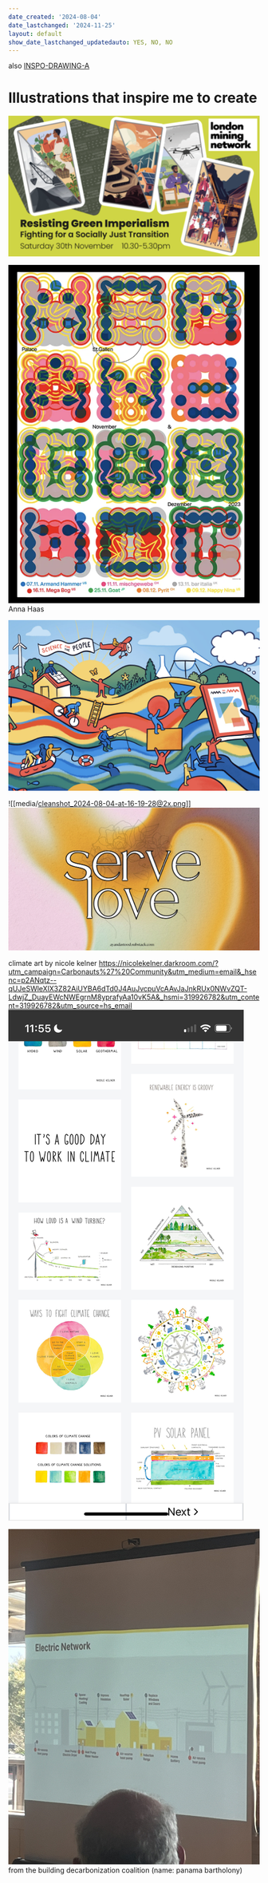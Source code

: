 ```yaml
---
date_created: '2024-08-04'
date_lastchanged: '2024-11-25'
layout: default
show_date_lastchanged_updatedauto: YES, NO, NO
---
```



also [INSPO-DRAWING-A](INSPO-DRAWING-A.md)
# Illustrations that inspire me to create 

![](media/cleanshot_2024-11-24-at-20-16-55@2x%201.png)

![](media/cleanshot_2024-11-02-at-15-06-20@2x.png)Anna Haas


![](media/cleanshot_2024-08-18-at-13-14-31@2x.png)

![[media/cleanshot_2024-08-04-at-16-19-28@2x.png]]
![](media/cleanshot_2024-09-04-at-14-34-55@2x.png)


climate art by nicole kelner
https://nicolekelner.darkroom.com/?utm_campaign=Carbonauts%27%20Community&utm_medium=email&_hsenc=p2ANqtz--qUJeSWleXlX3Z82AiUYBA6dTd0J4AuJvcpuVcAAvJaJnkRUx0NWvZQT-LdwjZ_DuayEWcNWEgrnM8yprafyAa10vK5A&_hsmi=319926782&utm_content=319926782&utm_source=hs_email
![](media/IMG_4373.png)

![](media/IMG_4455.jpeg)
from the building decarbonization coalition (name: panama bartholony)

